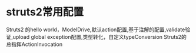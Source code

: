 # struts2常用配置
Struts2 的hello world，ModelDrive,默认action配置,基于注解的配置,validate验证,upload
global exception配置,类型转化，自定义typeConversion
Struts2的总指挥ActionInvocation
